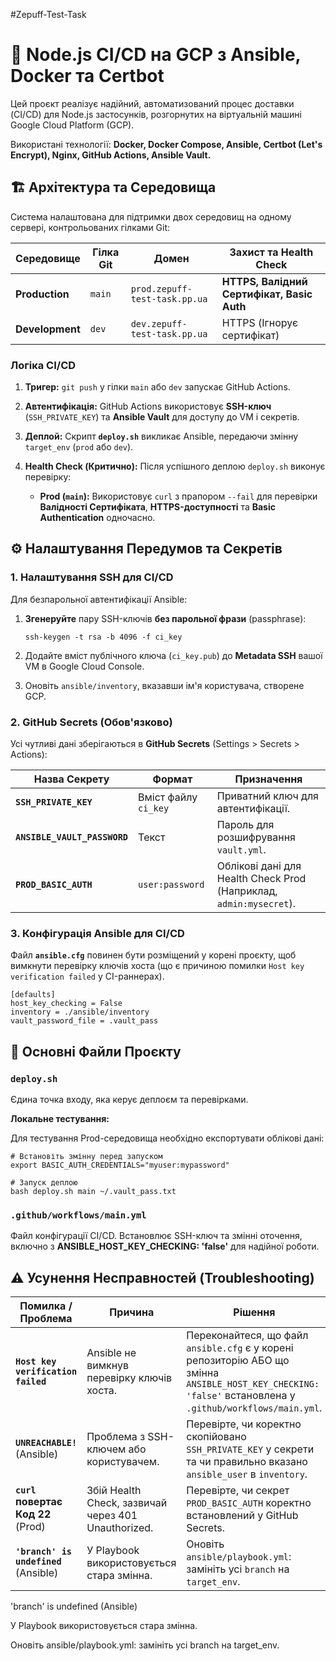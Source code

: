 #Zepuff-Test-Task
# 🚀 Node.js CI/CD на GCP з Ansible, Docker та Certbot

Цей проєкт реалізує надійний, автоматизований процес доставки (CI/CD) для Node.js застосунків, розгорнутих на віртуальній машині Google Cloud Platform (GCP).

Використані технології: **Docker, Docker Compose, Ansible, Certbot (Let's Encrypt), Nginx, GitHub Actions, Ansible Vault.**

## 🏗️ Архітектура та Середовища

Система налаштована для підтримки двох середовищ на одному сервері, контрольованих гілками Git:

|Середовище|Гілка Git|Домен|Захист та Health Check|
|---|---|---|---|
|**Production**|`main`|`prod.zepuff-test-task.pp.ua`|**HTTPS, Валідний Сертифікат, Basic Auth**|
|**Development**|`dev`|`dev.zepuff-test-task.pp.ua`|HTTPS (Ігнорує сертифікат)|

### Логіка CI/CD

1. **Тригер:** `git push` у гілки `main` або `dev` запускає GitHub Actions.
    
2. **Автентифікація:** GitHub Actions використовує **SSH-ключ** (`SSH_PRIVATE_KEY`) та **Ansible Vault** для доступу до VM і секретів.
    
3. **Деплой:** Скрипт **`deploy.sh`** викликає Ansible, передаючи змінну `target_env` (`prod` або `dev`).
    
4. **Health Check (Критично):** Після успішного деплою `deploy.sh` виконує перевірку:
    
    - **Prod (`main`):** Використовує `curl` з прапором `--fail` для перевірки **Валідності Сертифіката**, **HTTPS-доступності** та **Basic Authentication** одночасно.
        

## ⚙️ Налаштування Передумов та Секретів

### 1. Налаштування SSH для CI/CD

Для безпарольної автентифікації Ansible:

1. **Згенеруйте** пару SSH-ключів **без парольної фрази** (passphrase):
    
    ```
    ssh-keygen -t rsa -b 4096 -f ci_key
    ```
    
2. Додайте вміст публічного ключа (`ci_key.pub`) до **Metadata SSH** вашої VM в Google Cloud Console.
    
3. Оновіть `ansible/inventory`, вказавши ім'я користувача, створене GCP.
    

### 2. GitHub Secrets (Обов'язково)

Усі чутливі дані зберігаються в **GitHub Secrets** (Settings > Secrets > Actions):

|Назва Секрету|Формат|Призначення|
|---|---|---|
|**`SSH_PRIVATE_KEY`**|Вміст файлу `ci_key`|Приватний ключ для автентифікації.|
|**`ANSIBLE_VAULT_PASSWORD`**|Текст|Пароль для розшифрування `vault.yml`.|
|**`PROD_BASIC_AUTH`**|`user:password`|Облікові дані для Health Check Prod (Наприклад, `admin:mysecret`).|

### 3. Конфігурація Ansible для CI/CD

Файл **`ansible.cfg`** повинен бути розміщений у корені проєкту, щоб вимкнути перевірку ключів хоста (що є причиною помилки `Host key verification failed` у CI-раннерах).

```
[defaults]
host_key_checking = False
inventory = ./ansible/inventory
vault_password_file = .vault_pass
```

## 📄 Основні Файли Проєкту

### `deploy.sh`

Єдина точка входу, яка керує деплоєм та перевірками.

**Локальне тестування:**

Для тестування Prod-середовища необхідно експортувати облікові дані:

```
# Встановіть змінну перед запуском
export BASIC_AUTH_CREDENTIALS="myuser:mypassword"

# Запуск деплою
bash deploy.sh main ~/.vault_pass.txt
```

### `.github/workflows/main.yml`

Файл конфігурації CI/CD. Встановлює SSH-ключ та змінні оточення, включно з **ANSIBLE_HOST_KEY_CHECKING: 'false'** для надійної роботи.

## ⚠️ Усунення Несправностей (Troubleshooting)

| Помилка / Проблема                    | Причина                                             | Рішення                                                                                                                                                    |
| ------------------------------------- | --------------------------------------------------- | ---------------------------------------------------------------------------------------------------------------------------------------------------------- |
| **`Host key verification failed`**    | Ansible не вимкнув перевірку ключів хоста.          | Переконайтеся, що файл `ansible.cfg` є у корені репозиторію АБО що змінна `ANSIBLE_HOST_KEY_CHECKING: 'false'` встановлена у `.github/workflows/main.yml`. |
| **`UNREACHABLE!`** (Ansible)          | Проблема з SSH-ключем або користувачем.             | Перевірте, чи коректно скопійовано `SSH_PRIVATE_KEY` у секрети та чи правильно вказано `ansible_user` в `inventory`.                                       |
| **`curl` повертає Код 22** (Prod)     | Збій Health Check, зазвичай через 401 Unauthorized. | Перевірте, чи секрет `PROD_BASIC_AUTH` коректно встановлений у GitHub Secrets.                                                                             |
| **`'branch' is undefined`** (Ansible) | У Playbook використовується стара змінна.           | Оновіть `ansible/playbook.yml`: замініть усі `branch` на `target_env`.                                                                                     |


'branch' is undefined (Ansible)

У Playbook використовується стара змінна.

Оновіть ansible/playbook.yml: замініть усі branch на target_env.
